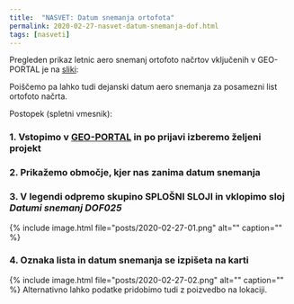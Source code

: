 ```yaml
---
title:  "NASVET: Datum snemanja ortofota"
permalink: 2020-02-27-nasvet-datum-snemanja-dof.html
tags: [nasveti]
---
```


Pregleden prikaz letnic aero snemanj ortofoto načrtov vključenih v GEO-PORTAL je na [sliki](images/dof_stanje_2019_120dpi.png):

Poiščemo pa lahko tudi dejanski datum aero snemanja za posamezni list ortofoto načrta.

Postopek (spletni vmesnik):
### 1. Vstopimo v [GEO-PORTAL](https://geo-portal.si) in po prijavi izberemo željeni projekt
### 2. Prikažemo območje, kjer nas zanima datum snemanja
### 3. V legendi odpremo skupino **SPLOŠNI SLOJI** in vklopimo sloj _Datumi snemanj DOF025_
{% include image.html file="posts/2020-02-27-01.png" alt="" caption="" %}
### 4. Oznaka lista in datum snemanja se izpišeta na karti
{% include image.html file="posts/2020-02-27-02.png" alt="" caption="" %}
Alternativno lahko podatke pridobimo tudi z poizvedbo na lokaciji.

